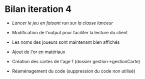 # Bilan iteration 4

- *Lancer le jeu en faisant run sur la classe lanceur*

- Modification de l'output pour faciliter la lecture du client

- Les noms des joueurs sont maintenant bien affichés

- Ajout de l'or en matériaux 

- Création des cartes de l'age 1 (dossier gestion->gestionCarte)

- Réaménagement du code (suppression du code non utilisé)